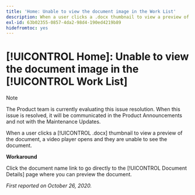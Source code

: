 ```yaml
---
title: 'Home: Unable to view the document image in the Work List'
description: When a user clicks a .docx thumbnail to view a preview of the document, a video player opens and they are unable to see the document.
exl-id: 63b02355-0857-4da2-98d4-190ed4219b89
hidefromtoc: yes
---
```

# [!UICONTROL Home]: Unable to view the document image in the [!UICONTROL Work List]

<!--Article created by request-->

>[!NOTE]
>
>The Product team is currently evaluating this issue resolution. When this issue is resolved, it will be communicated in the Product Announcements and not with the Maintenance Updates.

When a user clicks a [!UICONTROL .docx] thumbnail to view a preview of the document, a video player opens and they are unable to see the document.

**Workaround**

Click the document name link to go directly to the [!UICONTROL Document Details] page where you can preview the document.

_First reported on  October 26, 2020._

